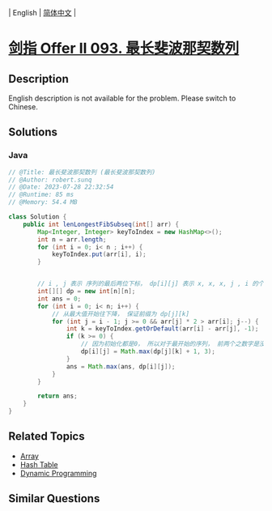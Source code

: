 
| English | [简体中文](README.md) |

# [剑指 Offer II 093. 最长斐波那契数列](https://leetcode.cn//problems/Q91FMA/)

## Description

<p>English description is not available for the problem. Please switch to Chinese.</p>


## Solutions


### Java

```Java
// @Title: 最长斐波那契数列 (最长斐波那契数列)
// @Author: robert.sunq
// @Date: 2023-07-28 22:32:54
// @Runtime: 85 ms
// @Memory: 54.4 MB

class Solution {
    public int lenLongestFibSubseq(int[] arr) {
        Map<Integer, Integer> keyToIndex = new HashMap<>();
        int n = arr.length;
        for (int i = 0; i< n ; i++) {
            keyToIndex.put(arr[i], i);
        }


        // i , j 表示 序列的最后两位下标， dp[i][j] 表示 x, x, x, j , i 的个数
        int[][] dp = new int[n][n];
        int ans = 0;
        for (int i = 0; i< n; i++) {
            // 从最大值开始往下降， 保证前缀为 dp[j][k]
            for (int j = i - 1; j >= 0 && arr[j] * 2 > arr[i]; j--) {
                int k = keyToIndex.getOrDefault(arr[i] - arr[j], -1);
                if (k >= 0) {
                    // 因为初始化都是0， 所以对于最开始的序列， 前两个之数字是没有加入到计算的
                    dp[i][j] = Math.max(dp[j][k] + 1, 3);
                }
                ans = Math.max(ans, dp[i][j]);
            }
        }

        return ans;
    }
}
```



## Related Topics

- [Array](https://leetcode.cn//tag/array)
- [Hash Table](https://leetcode.cn//tag/hash-table)
- [Dynamic Programming](https://leetcode.cn//tag/dynamic-programming)

## Similar Questions



